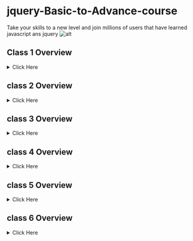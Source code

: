 # jquery-Basic-to-Advance-course
Take your skills to a new level and join millions of users that have learned  javascript ans jquery 
![alt](https://www.tutorialrepublic.com/lib/images/jquery-illustration.png)
## Class 1 Overview
<details>
<summary>Click Here </summary>
1. Mouse Events
- click()
- dblclick()
- mouseenter()
- mouseleave()
</details>

## class 2 Overview
<details>
<summary>Click Here</summary>

##### Get methods 
</details>

## class 3 Overview
<details>
<summary>Click Here</summary>

##### class methods

###### text()
###### html()
###### attr()
###### val()
</details>

## class 4 Overview
<details>
<summary>Click Here</summary>

##### set  methods 

###### 1 Add class()
###### 2 Remove()
###### 3 Toggle class()
###### 4 val()
</details>

## class 5 Overview
<details>
<summary>Click Here</summary>

##### After before empty remove 

###### 1 After
###### 2 before
###### 3 empty()
###### 4 remove()
</details>

## class 6 Overview
<details>
<summary>Click Here</summary>

##### After before empty remove 

###### 1 appendTo
###### 2 prependTo
###### 3 hide
###### 4 show
## class 7 Overview
<details>
<summary>Click Here</summary>

##### fadein fedeout fadeToggle fadeTo 

</details>

